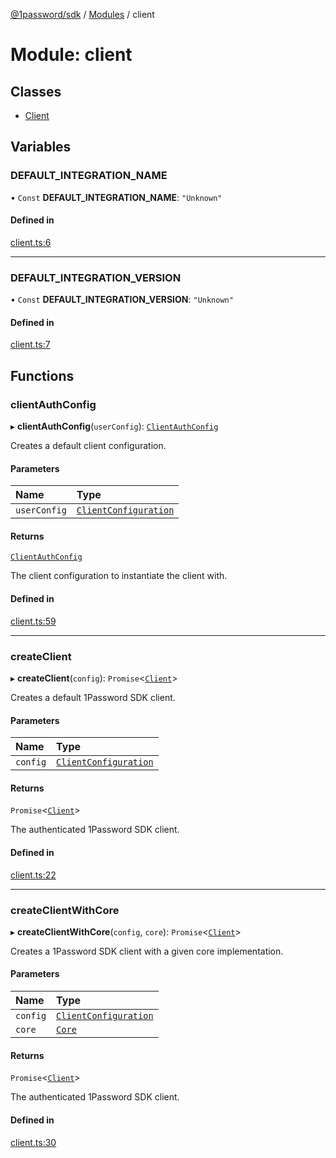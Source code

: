 [@1password/sdk](../README.md) / [Modules](../modules.md) / client

# Module: client

## Classes

- [Client](../classes/client.Client.md)

## Variables

### DEFAULT\_INTEGRATION\_NAME

• `Const` **DEFAULT\_INTEGRATION\_NAME**: ``"Unknown"``

#### Defined in

[client.ts:6](https://github.com/1Password/1password-js-sdk/blob/14cb468/client/src/client.ts#L6)

___

### DEFAULT\_INTEGRATION\_VERSION

• `Const` **DEFAULT\_INTEGRATION\_VERSION**: ``"Unknown"``

#### Defined in

[client.ts:7](https://github.com/1Password/1password-js-sdk/blob/14cb468/client/src/client.ts#L7)

## Functions

### clientAuthConfig

▸ **clientAuthConfig**(`userConfig`): [`ClientAuthConfig`](../interfaces/core.ClientAuthConfig.md)

Creates a default client configuration.

#### Parameters

| Name | Type |
| :------ | :------ |
| `userConfig` | [`ClientConfiguration`](../interfaces/configuration.ClientConfiguration.md) |

#### Returns

[`ClientAuthConfig`](../interfaces/core.ClientAuthConfig.md)

The client configuration to instantiate the client with.

#### Defined in

[client.ts:59](https://github.com/1Password/1password-js-sdk/blob/14cb468/client/src/client.ts#L59)

___

### createClient

▸ **createClient**(`config`): `Promise`\<[`Client`](../classes/client.Client.md)\>

Creates a default 1Password SDK client.

#### Parameters

| Name | Type |
| :------ | :------ |
| `config` | [`ClientConfiguration`](../interfaces/configuration.ClientConfiguration.md) |

#### Returns

`Promise`\<[`Client`](../classes/client.Client.md)\>

The authenticated 1Password SDK client.

#### Defined in

[client.ts:22](https://github.com/1Password/1password-js-sdk/blob/14cb468/client/src/client.ts#L22)

___

### createClientWithCore

▸ **createClientWithCore**(`config`, `core`): `Promise`\<[`Client`](../classes/client.Client.md)\>

Creates a 1Password SDK client with a given core implementation.

#### Parameters

| Name | Type |
| :------ | :------ |
| `config` | [`ClientConfiguration`](../interfaces/configuration.ClientConfiguration.md) |
| `core` | [`Core`](../interfaces/core.Core.md) |

#### Returns

`Promise`\<[`Client`](../classes/client.Client.md)\>

The authenticated 1Password SDK client.

#### Defined in

[client.ts:30](https://github.com/1Password/1password-js-sdk/blob/14cb468/client/src/client.ts#L30)
